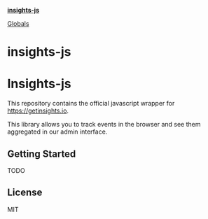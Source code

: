 **[insights-js](README.md)**

[Globals](globals.md)

# insights-js

# Insights-js

This repository contains the official javascript wrapper for https://getinsights.io.

This library allows you to track events in the browser and see them aggregated in our admin interface.

## Getting Started

TODO

## License

MIT
